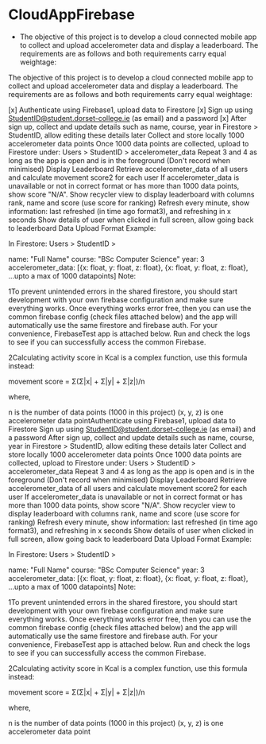 # CloudAppFirebase

- The objective of this project is to develop a cloud connected mobile app to collect and upload accelerometer data and display a leaderboard. The requirements are as follows and both requirements carry equal weightage:

The objective of this project is to develop a cloud connected mobile app to collect and upload accelerometer data and display a leaderboard. The requirements are as follows and both requirements carry equal weightage:

[x] Authenticate using Firebase1, upload data to Firestore
[x] Sign up using StudentID@student.dorset-college.ie (as email) and a password
[x] After sign up, collect and update details such as name, course, year in Firestore > StudentID, allow editing these details later
Collect and store locally 1000 accelerometer data points
Once 1000 data points are collected, upload to Firestore under: Users > StudentID > accelerometer_data
Repeat 3 and 4 as long as the app is open and is in the foreground (Don't record when minimised)
Display Leaderboard
Retrieve accelerometer_data of all users and calculate movement score2 for each user
If accelerometer_data is unavailable or not in correct format or has more than 1000 data points, show score "N/A".
Show recycler view to display leaderboard with columns rank, name and score (use score for ranking)
Refresh every minute, show information: last refreshed (in time ago format3), and refreshing in x seconds
Show details of user when clicked in full screen, allow going back to leaderboard
Data Upload Format Example:

In Firestore: Users > StudentID >

name: "Full Name"
course: "BSc Computer Science"
year: 3
accelerometer_data: [{x: float, y: float, z: float}, {x: float, y: float, z: float}, ...upto a max of 1000 datapoints]
Note:

1To prevent unintended errors in the shared firestore, you should start development with your own firebase configuration and make sure everything works. Once everything works error free, then you can use the common firebase config (check files attached below) and the app will automatically use the same firestore and firebase auth. For your convenience, FirebaseTest app is attached below. Run and check the logs to see if you can successfully access the common Firebase.

2Calculating activity score in Kcal is a complex function, use this formula instead:

movement score = Σ(Σ|x| + Σ|y| + Σ|z|)/n

where,

 n is the number of data points (1000 in this project)
(x, y, z) is one accelerometer data pointAuthenticate using Firebase1, upload data to Firestore
Sign up using StudentID@student.dorset-college.ie (as email) and a password
After sign up, collect and update details such as name, course, year in Firestore > StudentID, allow editing these details later
Collect and store locally 1000 accelerometer data points
Once 1000 data points are collected, upload to Firestore under: Users > StudentID > accelerometer_data
Repeat 3 and 4 as long as the app is open and is in the foreground (Don't record when minimised)
Display Leaderboard
Retrieve accelerometer_data of all users and calculate movement score2 for each user
If accelerometer_data is unavailable or not in correct format or has more than 1000 data points, show score "N/A".
Show recycler view to display leaderboard with columns rank, name and score (use score for ranking)
Refresh every minute, show information: last refreshed (in time ago format3), and refreshing in x seconds
Show details of user when clicked in full screen, allow going back to leaderboard
Data Upload Format Example:

In Firestore: Users > StudentID >

name: "Full Name"
course: "BSc Computer Science"
year: 3
accelerometer_data: [{x: float, y: float, z: float}, {x: float, y: float, z: float}, ...upto a max of 1000 datapoints]
Note:

1To prevent unintended errors in the shared firestore, you should start development with your own firebase configuration and make sure everything works. Once everything works error free, then you can use the common firebase config (check files attached below) and the app will automatically use the same firestore and firebase auth. For your convenience, FirebaseTest app is attached below. Run and check the logs to see if you can successfully access the common Firebase.

2Calculating activity score in Kcal is a complex function, use this formula instead:

movement score = Σ(Σ|x| + Σ|y| + Σ|z|)/n

where,

 n is the number of data points (1000 in this project)
(x, y, z) is one accelerometer data point
